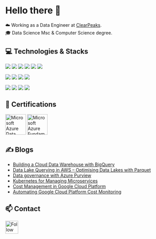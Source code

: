 # Hello there 👋

☁️ Working as a Data Engineer at [ClearPeaks](https://www.clearpeaks.com/).  
🎓 Data Science Msc & Computer Science degree.

## 💻 Technologies & Stacks

![](https://img.shields.io/badge/Python-informational?style=flat&logo=python&logoColor=white&color=3D3D3D)
![](https://img.shields.io/badge/Scala-informational?style=flat&logo=scala&logoColor=white&color=3D3D3D)
![](https://img.shields.io/badge/Java-informational?style=flat&logo=java&logoColor=white&color=3D3D3D)
![](https://img.shields.io/badge/Spring-informational?style=flat&logo=spring&logoColor=white&color=3D3D3D)
![](https://img.shields.io/badge/Lua-informational?style=flat&logo=lua&logoColor=white&color=3D3D3D)
![](https://img.shields.io/badge/Bash-informational?style=flat&logo=gnu-bash&logoColor=white&color=3D3D3D)

![](https://img.shields.io/badge/AWS-informational?style=flat&logo=amazonaws&logoColor=white&color=3D3D3D)
![](https://img.shields.io/badge/Azure-informational?style=flat&logo=microsoftazure&logoColor=white&color=3D3D3D)
![](https://img.shields.io/badge/Google_Cloud-informational?style=flat&logo=googlecloud&logoColor=white&color=3D3D3D)
![](https://img.shields.io/badge/Cloudera-informational?style=flat&logo=cloudera&logoColor=white&color=3D3D3D)

![](https://img.shields.io/badge/Docker-informational?style=flat&logo=docker&logoColor=white&color=3D3D3D)
![](https://img.shields.io/badge/PyCharm-informational?style=flat&logo=pyCharm&logoColor=white&color=3D3D3D)
![](https://img.shields.io/badge/IntelliJ_IDEA-informational?style=flat&logo=intellij-idea&logoColor=white&color=3D3D3D)
![](https://img.shields.io/badge/Sublime_Text-informational?style=flat&logo=sublimetext&logoColor=white&color=3D3D3D)

## 📃 Certifications

[<img alt="Microsoft Azure Data Engineer Associate" title="Microsoft Azure Data Engineer Associate" src="https://images.credly.com/size/680x680/images/61542181-0e8d-496c-a17c-3d4bf590eda1/azure-data-engineer-associate-600x600.png" width="64">](https://www.credly.com/badges/6da610d2-8021-4954-bc2d-37a6347caf4d/public_url)
[<img alt="Microsoft Azure Fundamentals" title="Microsoft Azure Fundamentals" src="https://images.credly.com/size/340x340/images/70eb1e3f-d4de-4377-a062-b20fb29594ea/azure-data-fundamentals-600x600.png" width="64">](https://www.credly.com/badges/00751b4a-1722-45a6-a505-d9a32dfb80c1/public_url)

## ✍️ Blogs

- [Building a Cloud Data Warehouse with BigQuery](https://www.clearpeaks.com/building-a-cloud-data-warehouse-with-bigquery/)
- [Data Lake Querying in AWS – Optimising Data Lakes with Parquet](https://www.clearpeaks.com/data-lake-querying-in-aws-optimising-data-lakes-with-parquet/)
- [Data governance with Azure Purview](https://www.clearpeaks.com/data-governance-with-azure-purview)
- [Kubernetes for Managing Microservices](https://www.clearpeaks.com/kubernetes-for-managing-microservices/)
- [Cost Management in Google Cloud Platform](https://www.clearpeaks.com/cost-management-in-google-cloud-platform/)
- [Automating Google Cloud Platform Cost Monitoring](https://www.clearpeaks.com/automating-google-cloud-platform-cost-monitoring/)

## 📫 Contact

[<img src="https://raw.githubusercontent.com/Raymo111/Raymo111/master/socials/linkedin.png" height="40em" align="center" alt="Follow me on LinkedIn" title="Follow me on LinkedIn"/>](https://www.linkedin.com/in/victor-colom%C3%A9-carcol%C3%A9/)


<!--
https://github.com/abhisheknaiidu/awesome-github-profile-readme
https://github.com/simple-icons/simple-icons/blob/develop/slugs.md
-->
